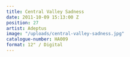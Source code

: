 ```yaml
---
title: Central Valley Sadness
date: 2011-10-09 15:13:00 Z
position: 27
artist: Adeptus
image: "/uploads/central-valley-sadness.jpg"
catalogue-number: HA009
format: 12" / Digital
---
```


